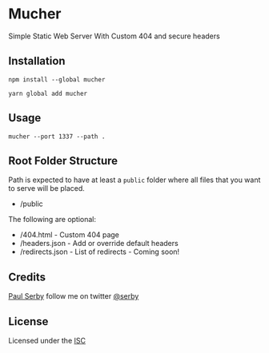 # Mucher

Simple Static Web Server With Custom 404 and secure headers

## Installation

`npm install --global mucher`

`yarn global add mucher`

## Usage

`mucher --port 1337 --path .`

## Root Folder Structure

Path is expected to have at least a `public` folder where all files that you want to serve will be placed.

* /public

The following are optional:

* /404.html - Custom 404 page
* /headers.json - Add or override default headers
* /redirects.json - List of redirects - Coming soon!

## Credits
[Paul Serby](https://github.com/serby/) follow me on twitter [@serby](http://twitter.com/serby)

## License
Licensed under the [ISC](https://opensource.org/licenses/ISC)
